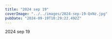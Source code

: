 ```yaml
---
title: "2024 sep 19"
coverImage: "../../images/2024-sep-19-QxNz.jpg"
pubDate: "2024-09-19T10:29:22.492Z"
---
```


2024 sep 19
